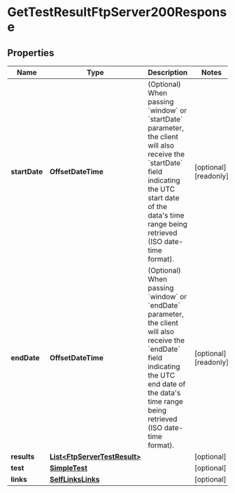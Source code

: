 

# GetTestResultFtpServer200Response


## Properties

| Name | Type | Description | Notes |
|------------ | ------------- | ------------- | -------------|
|**startDate** | **OffsetDateTime** | (Optional) When passing &#x60;window&#x60; or &#x60;startDate&#x60; parameter,  the client will also receive the &#x60;startDate&#x60; field indicating the UTC start date of the data&#39;s time range being retrieved  (ISO date-time format). |  [optional] [readonly] |
|**endDate** | **OffsetDateTime** | (Optional) When passing &#x60;window&#x60; or &#x60;endDate&#x60; parameter,  the client will also receive the &#x60;endDate&#x60; field indicating the UTC end date of the data&#39;s time range being retrieved  (ISO date-time format). |  [optional] [readonly] |
|**results** | [**List&lt;FtpServerTestResult&gt;**](FtpServerTestResult.md) |  |  [optional] |
|**test** | [**SimpleTest**](SimpleTest.md) |  |  [optional] |
|**links** | [**SelfLinksLinks**](SelfLinksLinks.md) |  |  [optional] |



